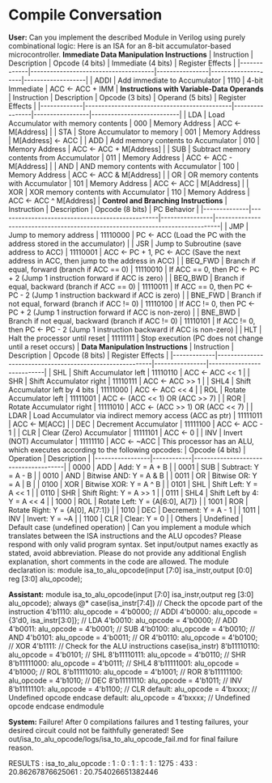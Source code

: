 # Compile Conversation

**User:**
Can you implement the described Module in Verilog using purely combinational logic:
Here is an ISA for an 8-bit accumulator-based microcontroller. **Immediate Data Manipulation Instructions** | Instruction | Description | Opcode (4 bits) | Immediate (4 bits) | Register Effects | |-------------|--------------------------------------|----------------|--------------------|-------------------| | ADDI | Add immediate to Accumulator | 1110 | 4-bit Immediate | ACC <- ACC + IMM | **Instructions with Variable-Data Operands** | Instruction | Description | Opcode (3 bits) | Operand (5 bits) | Register Effects | |-------------|---------------------------------------------|----------------|-----------------|---------------------------| | LDA | Load Accumulator with memory contents | 000 | Memory Address | ACC <- M[Address] | | STA | Store Accumulator to memory | 001 | Memory Address | M[Address] <- ACC | | ADD | Add memory contents to Accumulator | 010 | Memory Address | ACC <- ACC + M[Address] | | SUB | Subtract memory contents from Accumulator | 011 | Memory Address | ACC <- ACC - M[Address] | | AND | AND memory contents with Accumulator | 100 | Memory Address | ACC <- ACC & M[Address] | | OR | OR memory contents with Accumulator | 101 | Memory Address | ACC <- ACC | M[Address] | | XOR | XOR memory contents with Accumulator | 110 | Memory Address | ACC <- ACC ^ M[Address] | **Control and Branching Instructions** | Instruction | Description | Opcode (8 bits) | PC Behavior | |--------------|-------------------------------------------------|----------------|-------------------------------------------------------------------------------| | JMP | Jump to memory address | 11110000 | PC <- ACC (Load the PC with the address stored in the accumulator) | | JSR | Jump to Subroutine (save address to ACC) | 11110001 | ACC <- PC + 1, PC <- ACC (Save the next address in ACC, then jump to the address in ACC) | | BEQ_FWD | Branch if equal, forward (branch if ACC == 0) | 11110010 | If ACC == 0, then PC <- PC + 2 (Jump 1 instruction forward if ACC is zero) | | BEQ_BWD | Branch if equal, backward (branch if ACC == 0) | 11110011 | If ACC == 0, then PC <- PC - 2 (Jump 1 instruction backward if ACC is zero) | | BNE_FWD | Branch if not equal, forward (branch if ACC != 0) | 11110100 | If ACC != 0, then PC <- PC + 2 (Jump 1 instruction forward if ACC is non-zero) | | BNE_BWD | Branch if not equal, backward (branch if ACC != 0) | 11110101 | If ACC != 0, then PC <- PC - 2 (Jump 1 instruction backward if ACC is non-zero) | | HLT | Halt the processor until reset | 11111111 | Stop execution (PC does not change until a reset occurs) | **Data Manipulation Instructions** | Instruction | Description | Opcode (8 bits) | Register Effects | |-------------|----------------------------------------------------------|----------------|---------------------------| | SHL | Shift Accumulator left | 11110110 | ACC <- ACC << 1 | | SHR | Shift Accumulator right | 11110111 | ACC <- ACC >> 1 | | SHL4 | Shift Accumulator left by 4 bits | 11111000 | ACC <- ACC << 4 | | ROL | Rotate Accumulator left | 11111001 | ACC <- (ACC << 1) OR (ACC >> 7) | | ROR | Rotate Accumulator right | 11111010 | ACC <- (ACC >> 1) OR (ACC << 7) | | LDAR | Load Accumulator via indirect memory access (ACC as ptr) | 11111011 | ACC <- M[ACC] | | DEC | Decrement Accumulator | 11111100 | ACC <- ACC - 1 | | CLR | Clear (Zero) Accumulator | 11111101 | ACC <- 0 | | INV | Invert (NOT) Accumulator | 11111110 | ACC <- ~ACC | This processor has an ALU, which executes according to the following opcodes: | Opcode (4 bits) | Operation | Description | |-----------------|------------|--------------------------------------| | 0000 | ADD | Add: Y = A + B | | 0001 | SUB | Subtract: Y = A - B | | 0010 | AND | Bitwise AND: Y = A & B | | 0011 | OR | Bitwise OR: Y = A | B | | 0100 | XOR | Bitwise XOR: Y = A ^ B | | 0101 | SHL | Shift Left: Y = A << 1 | | 0110 | SHR | Shift Right: Y = A >> 1 | | 0111 | SHL4 | Shift Left by 4: Y = A << 4 | | 1000 | ROL | Rotate Left: Y = {A[6:0], A[7]} | | 1001 | ROR | Rotate Right: Y = {A[0], A[7:1]} | | 1010 | DEC | Decrement: Y = A - 1 | | 1011 | INV | Invert: Y = ~A | | 1100 | CLR | Clear: Y = 0 | | Others | Undefined | Default case (undefined operation) | Can you implement a module which translates between the ISA instructions and the ALU opcodes?
Please respond with only valid program syntax. Set input/output names exactly as stated, avoid abbreviation. Please do not provide any additional English explanation, short comments in the code are allowed.
The module declaration is: module isa_to_alu_opcode(input  [7:0] isa_instr,output  [0:0] reg [3:0] alu_opcode);


**Assistant:**
module isa_to_alu_opcode(input [7:0] isa_instr,output reg [3:0] alu_opcode);
always @*
  case(isa_instr[7:4]) // Check the opcode part of the instruction
    4'b1110: alu_opcode = 4'b0000; // ADDI
    4'b0000: alu_opcode = {3'd0, isa_instr[3:0]}; // LDA
    4'b0010: alu_opcode = 4'b0000; // ADD
    4'b0011: alu_opcode = 4'b0001; // SUB
    4'b0100: alu_opcode = 4'b0010; // AND
    4'b0101: alu_opcode = 4'b0011; // OR
    4'b0110: alu_opcode = 4'b0100; // XOR
    4'b1111:                    // Check for the ALU instructions
      case(isa_instr)
        8'b11110110: alu_opcode = 4'b0101; // SHL
        8'b11110111: alu_opcode = 4'b0110; // SHR
        8'b11111000: alu_opcode = 4'b0111; // SHL4
        8'b11111001: alu_opcode = 4'b1000; // ROL
        8'b11111010: alu_opcode = 4'b1001; // ROR
        8'b11111100: alu_opcode = 4'b1010; // DEC
        8'b11111110: alu_opcode = 4'b1011; // INV
        8'b11111101: alu_opcode = 4'b1100; // CLR
        default: alu_opcode = 4'bxxxx; // Undefined opcode
      endcase
    default: alu_opcode = 4'bxxxx; // Undefined opcode
  endcase
endmodule

**System:**
Failure!
After 0 compilations failures and 1 testing failures, your desired circuit could not be faithfully generated!
See out/isa_to_alu_opcode/logs/isa_to_alu_opcode_fail.md for final failure reason.


RESULTS : isa_to_alu_opcode : 1 : 0 : 1 : 1 : 1 : 1275 : 433 : 20.86267876625061 : 20.754026651382446